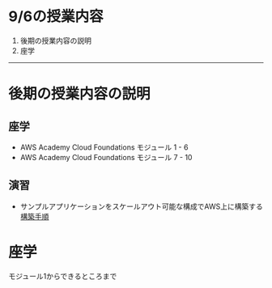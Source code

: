 # 9/6の授業内容
1. 後期の授業内容の説明
2. 座学

---
# 後期の授業内容の説明
## 座学
* AWS Academy Cloud Foundations モジュール 1 - 6
* AWS Academy Cloud Foundations モジュール 7 - 10

## 演習
* サンプルアプリケーションをスケールアウト可能な構成でAWS上に構築する
[構築手順](https://github.com/cupperservice/hj-sample-infra)

# 座学
モジュール1からできるところまで

